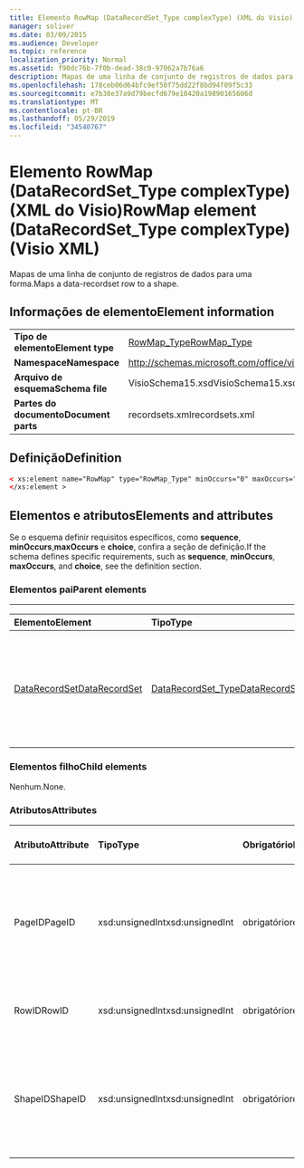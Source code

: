 ```yaml
---
title: Elemento RowMap (DataRecordSet_Type complexType) (XML do Visio)
manager: soliver
ms.date: 03/09/2015
ms.audience: Developer
ms.topic: reference
localization_priority: Normal
ms.assetid: f90dc76b-7f0b-dead-38c0-97062a7b76a6
description: Mapas de uma linha de conjunto de registros de dados para uma forma.
ms.openlocfilehash: 178ceb06d64bfc9ef50f75dd22f8bd94f09f5c33
ms.sourcegitcommit: e7b38e37a9d79becfd679e10420a19890165606d
ms.translationtype: MT
ms.contentlocale: pt-BR
ms.lasthandoff: 05/29/2019
ms.locfileid: "34540767"
---
```

# <a name="rowmap-element-datarecordset_type-complextype-visio-xml"></a><span data-ttu-id="c5ac7-103">Elemento RowMap (DataRecordSet_Type complexType) (XML do Visio)</span><span class="sxs-lookup"><span data-stu-id="c5ac7-103">RowMap element (DataRecordSet_Type complexType) (Visio XML)</span></span>

<span data-ttu-id="c5ac7-104">Mapas de uma linha de conjunto de registros de dados para uma forma.</span><span class="sxs-lookup"><span data-stu-id="c5ac7-104">Maps a data-recordset row to a shape.</span></span>
  
## <a name="element-information"></a><span data-ttu-id="c5ac7-105">Informações de elemento</span><span class="sxs-lookup"><span data-stu-id="c5ac7-105">Element information</span></span>

|||
|:-----|:-----|
|<span data-ttu-id="c5ac7-106">**Tipo de elemento**</span><span class="sxs-lookup"><span data-stu-id="c5ac7-106">**Element type**</span></span> <br/> |[<span data-ttu-id="c5ac7-107">RowMap_Type</span><span class="sxs-lookup"><span data-stu-id="c5ac7-107">RowMap_Type</span></span>](rowmap_type-complextypevisio-xml.md) <br/> |
|<span data-ttu-id="c5ac7-108">**Namespace**</span><span class="sxs-lookup"><span data-stu-id="c5ac7-108">**Namespace**</span></span> <br/> |http://schemas.microsoft.com/office/visio/2012/main  <br/> |
|<span data-ttu-id="c5ac7-109">**Arquivo de esquema**</span><span class="sxs-lookup"><span data-stu-id="c5ac7-109">**Schema file**</span></span> <br/> |<span data-ttu-id="c5ac7-110">VisioSchema15.xsd</span><span class="sxs-lookup"><span data-stu-id="c5ac7-110">VisioSchema15.xsd</span></span>  <br/> |
|<span data-ttu-id="c5ac7-111">**Partes do documento**</span><span class="sxs-lookup"><span data-stu-id="c5ac7-111">**Document parts**</span></span> <br/> |<span data-ttu-id="c5ac7-112">recordsets.xml</span><span class="sxs-lookup"><span data-stu-id="c5ac7-112">recordsets.xml</span></span>  <br/> |
   
## <a name="definition"></a><span data-ttu-id="c5ac7-113">Definição</span><span class="sxs-lookup"><span data-stu-id="c5ac7-113">Definition</span></span>

```XML
< xs:element name="RowMap" type="RowMap_Type" minOccurs="0" maxOccurs="unbounded" >
</xs:element >
```

## <a name="elements-and-attributes"></a><span data-ttu-id="c5ac7-114">Elementos e atributos</span><span class="sxs-lookup"><span data-stu-id="c5ac7-114">Elements and attributes</span></span>

<span data-ttu-id="c5ac7-115">Se o esquema definir requisitos específicos, como **sequence**, **minOccurs**,**maxOccurs** e **choice**, confira a seção de definição.</span><span class="sxs-lookup"><span data-stu-id="c5ac7-115">If the schema defines specific requirements, such as **sequence**, **minOccurs**, **maxOccurs**, and **choice**, see the definition section.</span></span> 
  
### <a name="parent-elements"></a><span data-ttu-id="c5ac7-116">Elementos pai</span><span class="sxs-lookup"><span data-stu-id="c5ac7-116">Parent elements</span></span>

****

|<span data-ttu-id="c5ac7-117">**Elemento**</span><span class="sxs-lookup"><span data-stu-id="c5ac7-117">**Element**</span></span>|<span data-ttu-id="c5ac7-118">**Tipo**</span><span class="sxs-lookup"><span data-stu-id="c5ac7-118">**Type**</span></span>|<span data-ttu-id="c5ac7-119">**Descrição**</span><span class="sxs-lookup"><span data-stu-id="c5ac7-119">**Description**</span></span>|
|:-----|:-----|:-----|
|[<span data-ttu-id="c5ac7-120">DataRecordSet</span><span class="sxs-lookup"><span data-stu-id="c5ac7-120">DataRecordSet</span></span>](datarecordset-element-datarecordsets_type-complextypevisio-xml.md) <br/> |[<span data-ttu-id="c5ac7-121">DataRecordSet_Type</span><span class="sxs-lookup"><span data-stu-id="c5ac7-121">DataRecordSet_Type</span></span>](datarecordset_type-complextypevisio-xml.md) <br/> |<span data-ttu-id="c5ac7-122">Armazena, formata, atualiza e expõe dados consultados de um banco de dados no Microsoft Visio.</span><span class="sxs-lookup"><span data-stu-id="c5ac7-122">Stores, formats, refreshes, and exposes data queried from a database in Microsoft Visio.</span></span>  <br/> |
   
### <a name="child-elements"></a><span data-ttu-id="c5ac7-123">Elementos filho</span><span class="sxs-lookup"><span data-stu-id="c5ac7-123">Child elements</span></span>

<span data-ttu-id="c5ac7-124">Nenhum.</span><span class="sxs-lookup"><span data-stu-id="c5ac7-124">None.</span></span>
  
### <a name="attributes"></a><span data-ttu-id="c5ac7-125">Atributos</span><span class="sxs-lookup"><span data-stu-id="c5ac7-125">Attributes</span></span>

|<span data-ttu-id="c5ac7-126">**Atributo**</span><span class="sxs-lookup"><span data-stu-id="c5ac7-126">**Attribute**</span></span>|<span data-ttu-id="c5ac7-127">**Tipo**</span><span class="sxs-lookup"><span data-stu-id="c5ac7-127">**Type**</span></span>|<span data-ttu-id="c5ac7-128">**Obrigatório**</span><span class="sxs-lookup"><span data-stu-id="c5ac7-128">**Required**</span></span>|<span data-ttu-id="c5ac7-129">**Descrição**</span><span class="sxs-lookup"><span data-stu-id="c5ac7-129">**Description**</span></span>|<span data-ttu-id="c5ac7-130">**Valores possíveis**</span><span class="sxs-lookup"><span data-stu-id="c5ac7-130">**Possible values**</span></span>|
|:-----|:-----|:-----|:-----|:-----|
|<span data-ttu-id="c5ac7-131">PageID</span><span class="sxs-lookup"><span data-stu-id="c5ac7-131">PageID</span></span>  <br/> |<span data-ttu-id="c5ac7-132">xsd:unsignedInt</span><span class="sxs-lookup"><span data-stu-id="c5ac7-132">xsd:unsignedInt</span></span>  <br/> |<span data-ttu-id="c5ac7-133">obrigatório</span><span class="sxs-lookup"><span data-stu-id="c5ac7-133">required</span></span>  <br/> |<span data-ttu-id="c5ac7-134">Identificação da página da forma vinculada aos dados na linha do recordset de dados identificada por **RowID**.</span><span class="sxs-lookup"><span data-stu-id="c5ac7-134">Page ID of the shape linked to data in the data-recordset row identified by **RowID**.</span></span>  <br/> |<span data-ttu-id="c5ac7-135">Valores do tipo xsd:unsignedInt.</span><span class="sxs-lookup"><span data-stu-id="c5ac7-135">Values of the xsd:unsignedInt type.</span></span>  <br/> |
|<span data-ttu-id="c5ac7-136">RowID</span><span class="sxs-lookup"><span data-stu-id="c5ac7-136">RowID</span></span>  <br/> |<span data-ttu-id="c5ac7-137">xsd:unsignedInt</span><span class="sxs-lookup"><span data-stu-id="c5ac7-137">xsd:unsignedInt</span></span>  <br/> |<span data-ttu-id="c5ac7-138">obrigatório</span><span class="sxs-lookup"><span data-stu-id="c5ac7-138">required</span></span>  <br/> |<span data-ttu-id="c5ac7-139">ID da linha, exclusiva no recordset de dados.</span><span class="sxs-lookup"><span data-stu-id="c5ac7-139">Row ID of the row, unique within the data recordset.</span></span>  <br/> |<span data-ttu-id="c5ac7-140">Valores do tipo xsd:unsignedInt.</span><span class="sxs-lookup"><span data-stu-id="c5ac7-140">Values of the xsd:unsignedInt type.</span></span>  <br/> |
|<span data-ttu-id="c5ac7-141">ShapeID</span><span class="sxs-lookup"><span data-stu-id="c5ac7-141">ShapeID</span></span>  <br/> |<span data-ttu-id="c5ac7-142">xsd:unsignedInt</span><span class="sxs-lookup"><span data-stu-id="c5ac7-142">xsd:unsignedInt</span></span>  <br/> |<span data-ttu-id="c5ac7-143">obrigatório</span><span class="sxs-lookup"><span data-stu-id="c5ac7-143">required</span></span>  <br/> |<span data-ttu-id="c5ac7-144">Identificação da forma vinculada aos dados na linha do recordset de dados identificada por **RowID**.</span><span class="sxs-lookup"><span data-stu-id="c5ac7-144">Shape ID of the shape linked to data in the data-recordset row identified by **RowID**.</span></span>  <br/> |<span data-ttu-id="c5ac7-145">Valores do tipo xsd:unsignedInt.</span><span class="sxs-lookup"><span data-stu-id="c5ac7-145">Values of the xsd:unsignedInt type.</span></span>  <br/> |
   

